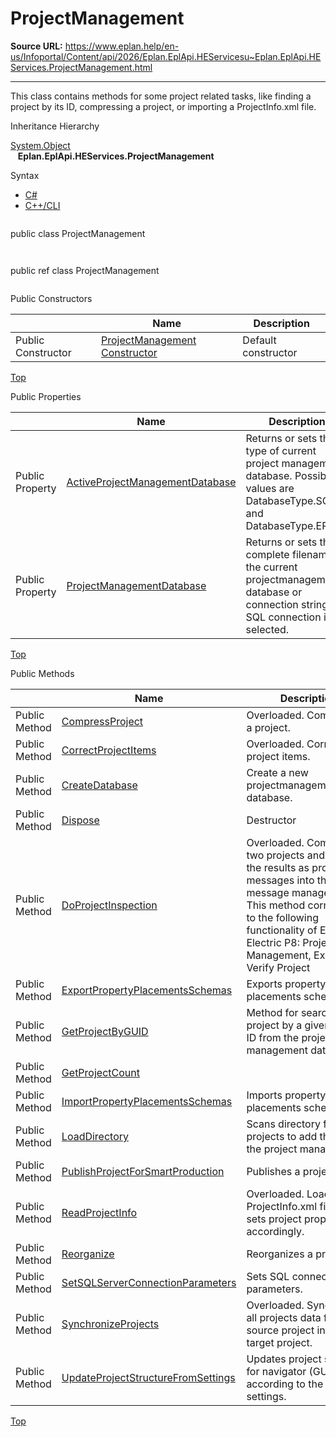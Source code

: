 # ProjectManagement

**Source URL:** https://www.eplan.help/en-us/Infoportal/Content/api/2026/Eplan.EplApi.HEServicesu~Eplan.EplApi.HEServices.ProjectManagement.html

---

This class contains methods for some project related tasks, like finding a project by its ID, compressing a project, or importing a ProjectInfo.xml file.

Inheritance Hierarchy

[System.Object](#)  
   **Eplan.EplApi.HEServices.ProjectManagement**

Syntax

- [C#](#i-syntax-CS)
- [C++/CLI](#i-syntax-CPP2005)

```
```
public class ProjectManagement
```
```

```
```
public ref class ProjectManagement
```
```



Public Constructors

|  | Name | Description |
| --- | --- | --- |
| Public Constructor | [ProjectManagement Constructor](Eplan.EplApi.HEServicesu~Eplan.EplApi.HEServices.ProjectManagement~_ctor.html) | Default constructor |

[Top](#top)



Public Properties

|  | Name | Description |
| --- | --- | --- |
| Public Property | [ActiveProjectManagementDatabase](Eplan.EplApi.HEServicesu~Eplan.EplApi.HEServices.ProjectManagement~ActiveProjectManagementDatabase.html) | Returns or sets the type of current project management database. Possible values are DatabaseType.SQL and DatabaseType.EPLAN |
| Public Property | [ProjectManagementDatabase](Eplan.EplApi.HEServicesu~Eplan.EplApi.HEServices.ProjectManagement~ProjectManagementDatabase.html) | Returns or sets the complete filename of the current projectmanagement database or connection string if SQL connection is selected. |

[Top](#top)

Public Methods

|  | Name | Description |
| --- | --- | --- |
| Public Method | [CompressProject](Eplan.EplApi.HEServicesu~Eplan.EplApi.HEServices.ProjectManagement~CompressProject.html) | Overloaded. Compresses a project. |
| Public Method | [CorrectProjectItems](Eplan.EplApi.HEServicesu~Eplan.EplApi.HEServices.ProjectManagement~CorrectProjectItems.html) | Overloaded. Corrects project items. |
| Public Method | [CreateDatabase](Eplan.EplApi.HEServicesu~Eplan.EplApi.HEServices.ProjectManagement~CreateDatabase.html) | Create a new projectmanagement database. |
| Public Method | [Dispose](Eplan.EplApi.HEServicesu~Eplan.EplApi.HEServices.ProjectManagement~Dispose().html) | Destructor |
| Public Method | [DoProjectInspection](Eplan.EplApi.HEServicesu~Eplan.EplApi.HEServices.ProjectManagement~DoProjectInspection.html) | Overloaded. Compares two projects and writes the results as project messages into the message management. This method corresponds to the following functionality of EPLAN Electric P8: Project / Management, Extras / Verify Project |
| Public Method | [ExportPropertyPlacementsSchemas](Eplan.EplApi.HEServicesu~Eplan.EplApi.HEServices.ProjectManagement~ExportPropertyPlacementsSchemas.html) | Exports property placements schemes. |
| Public Method | [GetProjectByGUID](Eplan.EplApi.HEServicesu~Eplan.EplApi.HEServices.ProjectManagement~GetProjectByGUID.html) | Method for searching a project by a given project ID from the project management database. |
| Public Method | [GetProjectCount](Eplan.EplApi.HEServicesu~Eplan.EplApi.HEServices.ProjectManagement~GetProjectCount.html) |  |
| Public Method | [ImportPropertyPlacementsSchemas](Eplan.EplApi.HEServicesu~Eplan.EplApi.HEServices.ProjectManagement~ImportPropertyPlacementsSchemas.html) | Imports property placements schemes. |
| Public Method | [LoadDirectory](Eplan.EplApi.HEServicesu~Eplan.EplApi.HEServices.ProjectManagement~LoadDirectory.html) | Scans directory for projects to add them into the project management. |
| Public Method | [PublishProjectForSmartProduction](Eplan.EplApi.HEServicesu~Eplan.EplApi.HEServices.ProjectManagement~PublishProjectForSmartProduction.html) | Publishes a project |
| Public Method | [ReadProjectInfo](Eplan.EplApi.HEServicesu~Eplan.EplApi.HEServices.ProjectManagement~ReadProjectInfo.html) | Overloaded. Loads the ProjectInfo.xml file. and sets project properties accordingly. |
| Public Method | [Reorganize](Eplan.EplApi.HEServicesu~Eplan.EplApi.HEServices.ProjectManagement~Reorganize.html) | Reorganizes a project |
| Public Method | [SetSQLServerConnectionParameters](Eplan.EplApi.HEServicesu~Eplan.EplApi.HEServices.ProjectManagement~SetSQLServerConnectionParameters.html) | Sets SQL connection parameters. |
| Public Method | [SynchronizeProjects](Eplan.EplApi.HEServicesu~Eplan.EplApi.HEServices.ProjectManagement~SynchronizeProjects.html) | Overloaded. Synchronizes all projects data from source project into the target project. |
| Public Method | [UpdateProjectStructureFromSettings](Eplan.EplApi.HEServicesu~Eplan.EplApi.HEServices.ProjectManagement~UpdateProjectStructureFromSettings.html) | Updates project structure for navigator (GUI) according to the project settings. |

[Top](#top)
